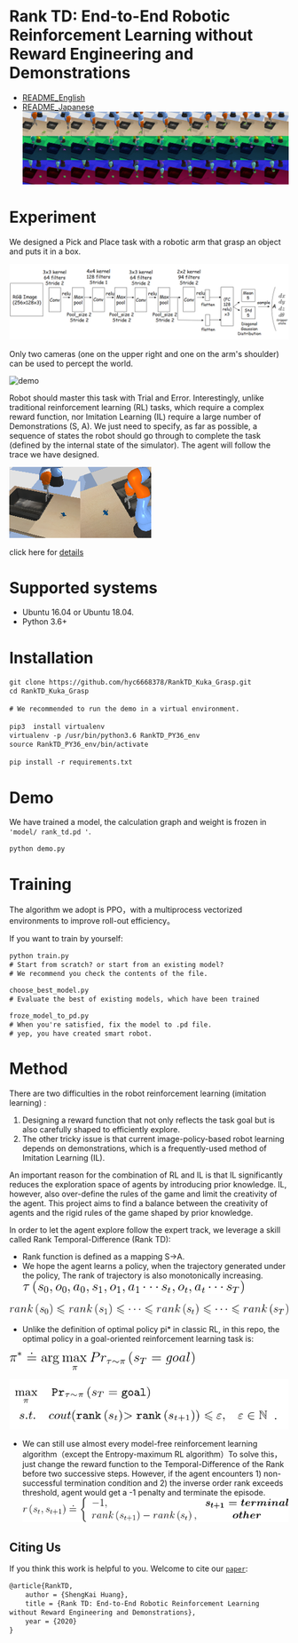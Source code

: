 # Rank TD: End-to-End Robotic Reinforcement Learning without Reward Engineering and Demonstrations

 - [README_English](./readme_En.md) 
 - [README_Japanese](./readme_Jp.md)
![obs_sequence](./img/obs_sequence.png)

Experiment
============
We designed a Pick and Place task with a robotic arm that grasp an object and puts it in a box.



![Actor网络架构](./img/actor.png)



Only two cameras (one on the upper right and one on the arm's shoulder) can be used to percept the world.

![demo](./img/RankTD_kuka_demo.gif)

Robot should master this task with Trial and Error. Interestingly, unlike traditional reinforcement learning (RL) tasks, which require a complex reward function, nor Imitation Learning (IL) require a large number of Demonstrations (S, A). We just need to specify, as far as possible, a sequence of states the robot should go through to complete the task (defined by the internal state of the simulator). The agent will follow the trace we have designed.



![观测图像](./img/obs.png)



click here for [details](./doc/robomech_RM20-0006.pdf)





Supported systems
============

- Ubuntu 16.04 or Ubuntu 18.04.
- Python 3.6+

Installation
============

    git clone https://github.com/hyc6668378/RankTD_Kuka_Grasp.git
    cd RankTD_Kuka_Grasp
    
    # We recommended to run the demo in a virtual environment.
    
	pip3  install virtualenv
	virtualenv -p /usr/bin/python3.6 RankTD_PY36_env
	source RankTD_PY36_env/bin/activate
	
	pip install -r requirements.txt


Demo
============

We have trained a model, the calculation graph and weight is frozen in `'model/ rank_td.pd '`.

```shell
python demo.py
```


Training
============
The algorithm we adopt is PPO，with a multiprocess vectorized environments to improve roll-out efficiency。


If you want to train by yourself:

```shell
python train.py  
# Start from scratch? or start from an existing model?
# We recommend you check the contents of the file.
```

```shell
choose_best_model.py
# Evaluate the best of existing models, which have been trained
```


```shell
froze_model_to_pd.py
# When you're satisfied, fix the model to .pd file.
# yep, you have created smart robot.
```



Method
============
There are two difficulties in the robot reinforcement learning (imitation learning) :

1. Designing a reward function that not only reflects the task goal but is also carefully shaped to efficiently explore.
2. The other tricky issue is that current image-policy-based robot learning depends on demonstrations, which is a frequently-used method of Imitation Learning (IL).

An important reason for the combination of RL and IL is that IL significantly reduces the exploration space of agents by introducing prior knowledge. IL, however, also over-define the rules of the game and limit the creativity of the agent. This project aims to find a balance between the creativity of agents and the rigid rules of the game shaped by prior knowledge.


In order to let the agent explore follow the expert track, we leverage a skill called Rank Temporal-Difference (Rank TD):


 - Rank function is defined as a mapping  S->A.
 - We hope the agent learns a policy, when the trajectory generated under the policy, The rank of trajectory is also monotonically increasing.
![policy](./img/trance.gif)

![policy](./img/rank.gif)


 -  Unlike the definition of optimal policy pi* in classic RL, in this repo, the optimal policy in a goal-oriented reinforcement learning task is:

![policy](./img/policy.gif)

![optimize](./img/optimize.png)


 -  We can still use almost every model-free reinforcement learning algorithm（except the Entropy-maximum RL algorithm）To solve this，just change the reward function to the Temporal-Difference of the Rank before two successive steps. However, if the agent encounters 1) non-successful termination condition and 2) the inverse order rank exceeds threshold, agent would get a -1 penalty and terminate the episode.
![reward](./img/rankTD_reward.gif)


Citing Us
------------------
If you think this work is helpful to you. Welcome to cite our [`paper`](./doc/robomech_RM20-0006.pdf):

```
@article{RankTD,
    author = {ShengKai Huang},
    title = {Rank TD: End-to-End Robotic Reinforcement Learning without Reward Engineering and Demonstrations},
    year = {2020}
}
```
